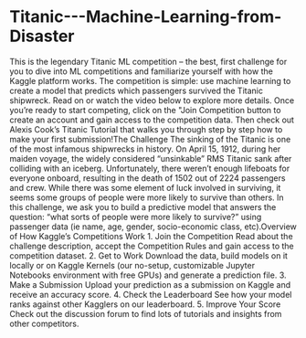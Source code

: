# Titanic---Machine-Learning-from-Disaster
This is the legendary Titanic ML competition – the best, first challenge for you to dive into ML competitions and familiarize yourself with how the Kaggle platform works.  The competition is simple: use machine learning to create a model that predicts which passengers survived the Titanic shipwreck.  Read on or watch the video below to explore more details. Once you’re ready to start competing, click on the "Join Competition button to create an account and gain access to the competition data. Then check out Alexis Cook’s Titanic Tutorial that walks you through step by step how to make your first submission!The Challenge The sinking of the Titanic is one of the most infamous shipwrecks in history.  On April 15, 1912, during her maiden voyage, the widely considered “unsinkable” RMS Titanic sank after colliding with an iceberg. Unfortunately, there weren’t enough lifeboats for everyone onboard, resulting in the death of 1502 out of 2224 passengers and crew.  While there was some element of luck involved in surviving, it seems some groups of people were more likely to survive than others.  In this challenge, we ask you to build a predictive model that answers the question: “what sorts of people were more likely to survive?” using passenger data (ie name, age, gender, socio-economic class, etc).Overview of How Kaggle’s Competitions Work 1. Join the Competition  Read about the challenge description, accept the Competition Rules and gain access to the competition dataset.  2. Get to Work  Download the data, build models on it locally or on Kaggle Kernels (our no-setup, customizable Jupyter Notebooks environment with free GPUs) and generate a prediction file.  3. Make a Submission  Upload your prediction as a submission on Kaggle and receive an accuracy score.  4. Check the Leaderboard  See how your model ranks against other Kagglers on our leaderboard.  5. Improve Your Score  Check out the discussion forum to find lots of tutorials and insights from other competitors.
